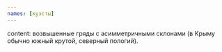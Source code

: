 ```yaml
---
names: [куэсты]
---
```


content: возвышенные гряды с асимметричными склонами (в Крыму обычно южный крутой, северный пологий).
